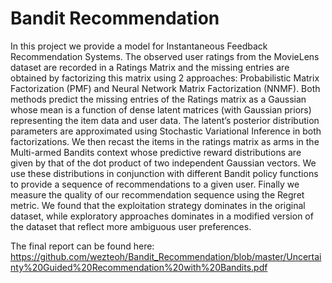 # Bandit Recommendation
In this project we provide a model for Instantaneous Feedback Recommendation
Systems. The observed user ratings from the MovieLens dataset are recorded in
a Ratings Matrix and the missing entries are obtained by factorizing this matrix
using 2 approaches: Probabilistic Matrix Factorization (PMF) and Neural Network
Matrix Factorization (NNMF). Both methods predict the missing entries of the
Ratings matrix as a Gaussian whose mean is a function of dense latent matrices
(with Gaussian priors) representing the item data and user data. The latent’s
posterior distribution parameters are approximated using Stochastic Variational
Inference in both factorizations. We then recast the items in the ratings matrix as
arms in the Multi-armed Bandits context whose predictive reward distributions are
given by that of the dot product of two independent Gaussian vectors. We use these
distributions in conjunction with different Bandit policy functions to provide a
sequence of recommendations to a given user. Finally we measure the quality of our
recommendation sequence using the Regret metric. We found that the exploitation
strategy dominates in the original dataset, while exploratory approaches dominates
in a modified version of the dataset that reflect more ambiguous user preferences.

The final report can be found here:
https://github.com/wezteoh/Bandit_Recommendation/blob/master/Uncertainty%20Guided%20Recommendation%20with%20Bandits.pdf
